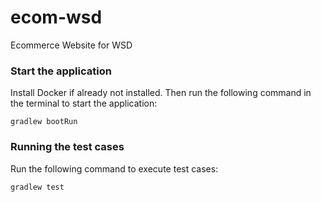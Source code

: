 # ecom-wsd
Ecommerce Website for WSD

### Start the application
Install Docker if already not installed. Then run the following command in the terminal to start the application:
```shell
gradlew bootRun 
```

### Running the test cases
Run the following command to execute test cases:
```shell
gradlew test 
```